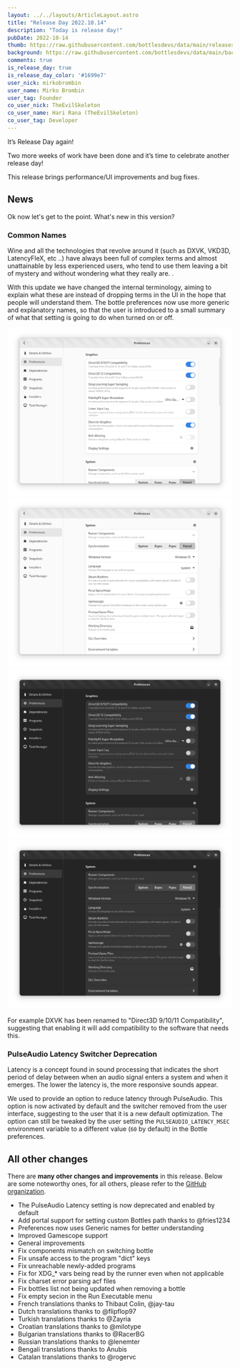 ```yaml
---
layout: ../../layouts/ArticleLayout.astro
title: "Release Day 2022.10.14"
description: "Today is release day!"
pubDate: 2022-10-14
thumb: https://raw.githubusercontent.com/bottlesdevs/data/main/releases/2022.10.14/release-day.png
background: https://raw.githubusercontent.com/bottlesdevs/data/main/backgrounds/2022.10.14.png
comments: true
is_release_day: true
is_release_day_color: '#1699e7'
user_nick: mirkobrombin
user_name: Mirko Brombin
user_tag: Founder
co_user_nick: TheEvilSkeleton
co_user_name: Hari Rana (TheEvilSkeleton)
co_user_tag: Developer
---
```


It’s Release Day again!

Two more weeks of work have been done and it’s time to celebrate another 
release day!

This release brings performance/UI improvements and bug fixes.

## News
Ok now let's get to the point. What's new in this version?

### Common Names
Wine and all the technologies that revolve around it (such as DXVK, VKD3D, 
LatencyFleX, etc ..) have always been full of complex terms and almost 
unattainable by less experienced users, who tend to use them leaving a bit of 
mystery and without wondering what they really are. .

With this update we have changed the internal terminology, aiming to explain 
what these are instead of dropping terms in the UI in the hope that people will 
understand them. The bottle preferences now use more generic and explanatory 
names, so that the user is introduced to a small summary of what that setting 
is going to do when turned on or off.

<div class="grid-pics">
    <img tooltip="Bottles Common Names" class="on-light" src="/uploads/bottles-common-names.png" />
    <img tooltip="Bottles Common Names pt.2" class="on-light" src="/uploads/bottles-common-names-2.png" />
</div>

<div class="grid-pics">
    <img tooltip="Bottles Common Names (dark)" class="on-dark" src="/uploads/bottles-common-names-dark.png" />
    <img tooltip="Bottles Common Names - pt.2 (dark)" class="on-dark" src="/uploads/bottles-common-names-2-dark.png" />
</div>

For example DXVK has been renamed to "Direct3D 9/10/11 Compatibility", suggesting 
that enabling it will add compatibility to the software that needs this.

### PulseAudio Latency Switcher Deprecation
Latency is a concept found in sound processing that indicates the short period
of delay between when an audio signal enters a system and when it emerges. The 
lower the latency is, the more responsive sounds appear.

We used to provide an option to reduce latency through PulseAudio.
This option is now activated by default and the switcher
removed from the user interface, suggesting to the user that it is a new
default optimization. The option can still be tweaked by the user setting the
`PULSEAUDIO_LATENCY_MSEC` environment variable to a different value (`60` by
default) in the Bottle preferences.

## All other changes
There are **many other changes and improvements** in this release. Below are 
some noteworthy ones, for all others, please refer to the 
[GitHub organization](https://github.com/bottlesdevs).

 * The PulseAudio Latency setting is now deprecated and enabled by default
 * Add portal support for setting custom Bottles path thanks to @fries1234
 * Preferences now uses Generic names for better understanding
 * Improved Gamescope support
 * General improvements
 * Fix components mismatch on switching bottle
 * Fix unsafe access to the program "dict" keys
 * Fix unreachable newly-added programs
 * Fix for XDG_\* vars being read by the runner even when not applicable
 * Fix charset error parsing acf files
 * Fix bottles list not being updated when removing a bottle
 * Fix empty secion in the Run Executable menu
 * French translations thanks to Thibaut Colin, @jay-tau
 * Dutch translations thanks to @flipflop97
 * Turkish translations thanks to @Zayria
 * Croatian translations thanks to @milotype
 * Bulgarian translations thanks to @RacerBG
 * Russian translations thanks to @lenemter
 * Bengali translations thanks to Anubis
 * Catalan translations thanks to @rogervc

